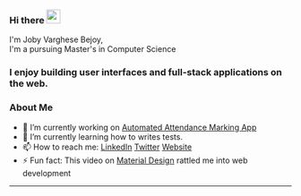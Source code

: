 ### Hi there <img src="https://media.giphy.com/media/hvRJCLFzcasrR4ia7z/giphy.gif" width="25px">

I'm Joby Varghese Bejoy, <br />
I'm a pursuing Master's in Computer Science
<h3 >I enjoy building user interfaces and full-stack applications on the web.</h3>

### About Me
- 🔭 I’m currently working on [Automated Attendance Marking App](https://github.com/jobybejoy/automated-attendance-frontend)
- 🌱 I’m currently learning how to writes tests.
- 📫 How to reach me: [LinkedIn](https://www.linkedin.com/in/jobybejoy/) [Twitter](https://twitter.com/jobybp) [Website](https://www.joby.dev)
- ⚡ Fun fact: This video on [Material Design](https://www.youtube.com/watch?v=rrT6v5sOwJg) rattled me into web development

****

<!--
**jobybejoy/jobybejoy** is a ✨ _special_ ✨ repository because its `README.md` (this file) appears on your GitHub profile.

Here are some ideas to get you started:

- 🔭 I’m currently working on ...
- 🌱 I’m currently learning ...
- 👯 I’m looking to collaborate on ...
- 🤔 I’m looking for help with ...
- 💬 Ask me about ...
- 📫 How to reach me: ...
- 😄 Pronouns: ...
- ⚡ Fun fact: ...
-->
